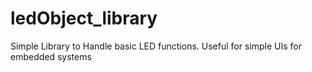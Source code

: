 # ledObject_library
 Simple Library to Handle basic LED functions. Useful for simple UIs for embedded systems
